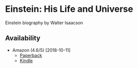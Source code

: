 
# Einstein: His Life and Universe

Einstein biography by Walter Isaacson


## Availability

- Amazon (4.6/5) [2018-10-11]
  - [Paperback](https://www.amazon.com/Einstein-Life-Universe-Walter-Isaacson/dp/0743264746)
  - [Kindle](https://www.amazon.com/Einstein-Life-Universe-Walter-Isaacson-ebook/dp/B007F5SFWS)

